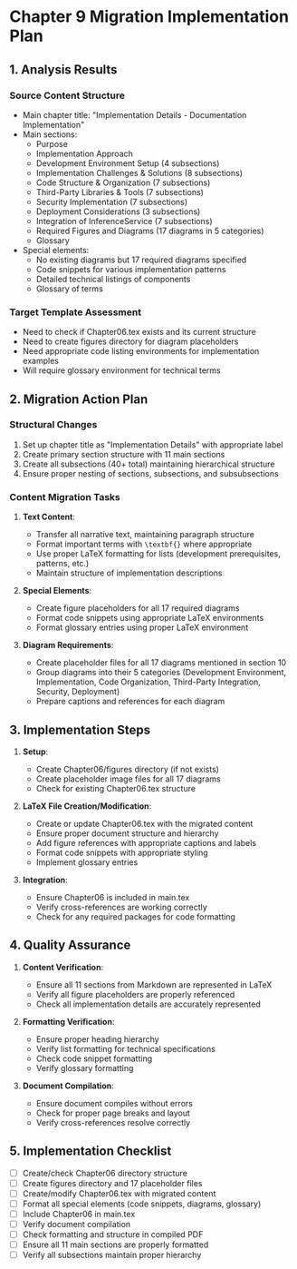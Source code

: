 # Chapter 9 Migration Implementation Plan

## 1. Analysis Results

### Source Content Structure
- Main chapter title: "Implementation Details - Documentation Implementation"
- Main sections:
  - Purpose
  - Implementation Approach
  - Development Environment Setup (4 subsections)
  - Implementation Challenges & Solutions (8 subsections)
  - Code Structure & Organization (7 subsections)
  - Third-Party Libraries & Tools (7 subsections)
  - Security Implementation (7 subsections)
  - Deployment Considerations (3 subsections)
  - Integration of InferenceService (7 subsections)
  - Required Figures and Diagrams (17 diagrams in 5 categories)
  - Glossary
- Special elements:
  - No existing diagrams but 17 required diagrams specified
  - Code snippets for various implementation patterns
  - Detailed technical listings of components
  - Glossary of terms

### Target Template Assessment
- Need to check if Chapter06.tex exists and its current structure
- Need to create figures directory for diagram placeholders
- Need appropriate code listing environments for implementation examples
- Will require glossary environment for technical terms

## 2. Migration Action Plan

### Structural Changes
1. Set up chapter title as "Implementation Details" with appropriate label
2. Create primary section structure with 11 main sections
3. Create all subsections (40+ total) maintaining hierarchical structure
4. Ensure proper nesting of sections, subsections, and subsubsections

### Content Migration Tasks
1. **Text Content**:
   - Transfer all narrative text, maintaining paragraph structure
   - Format important terms with `\textbf{}` where appropriate
   - Use proper LaTeX formatting for lists (development prerequisites, patterns, etc.)
   - Maintain structure of implementation descriptions

2. **Special Elements**:
   - Create figure placeholders for all 17 required diagrams
   - Format code snippets using appropriate LaTeX environments
   - Format glossary entries using proper LaTeX environment

3. **Diagram Requirements**:
   - Create placeholder files for all 17 diagrams mentioned in section 10
   - Group diagrams into their 5 categories (Development Environment, Implementation, Code Organization, Third-Party Integration, Security, Deployment)
   - Prepare captions and references for each diagram

## 3. Implementation Steps

1. **Setup**:
   - Create Chapter06/figures directory (if not exists)
   - Create placeholder image files for all 17 diagrams
   - Check for existing Chapter06.tex structure

2. **LaTeX File Creation/Modification**:
   - Create or update Chapter06.tex with the migrated content
   - Ensure proper document structure and hierarchy
   - Add figure references with appropriate captions and labels
   - Format code snippets with appropriate styling
   - Implement glossary entries

3. **Integration**:
   - Ensure Chapter06 is included in main.tex
   - Verify cross-references are working correctly
   - Check for any required packages for code formatting

## 4. Quality Assurance

1. **Content Verification**:
   - Ensure all 11 sections from Markdown are represented in LaTeX
   - Verify all figure placeholders are properly referenced
   - Check all implementation details are accurately represented

2. **Formatting Verification**:
   - Ensure proper heading hierarchy
   - Verify list formatting for technical specifications
   - Check code snippet formatting
   - Verify glossary formatting

3. **Document Compilation**:
   - Ensure document compiles without errors
   - Check for proper page breaks and layout
   - Verify cross-references resolve correctly

## 5. Implementation Checklist

- [ ] Create/check Chapter06 directory structure
- [ ] Create figures directory and 17 placeholder files
- [ ] Create/modify Chapter06.tex with migrated content
- [ ] Format all special elements (code snippets, diagrams, glossary)
- [ ] Include Chapter06 in main.tex
- [ ] Verify document compilation
- [ ] Check formatting and structure in compiled PDF
- [ ] Ensure all 11 main sections are properly formatted
- [ ] Verify all subsections maintain proper hierarchy